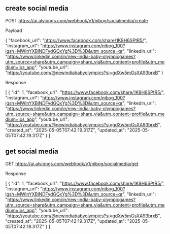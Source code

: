 ## create social media

POST https://ai.alviongs.com/webhook/v1/nibog/socialmedia/create

Payload

{
  "facebook_url": "https://www.facebook.com/share/1K8H6SPtR5/",
  "instagram_url": "https://www.instagram.com/nibog_100?igsh=MWlnYXBiNDFydGQxYg%3D%3D&utm_source=qr",
  "linkedin_url": "https://www.linkedin.com/in/new-india-baby-olympicgames?utm_source=share&utm_campaign=share_via&utm_content=profile&utm_medium=ios_app",
  "youtube_url": "https://youtube.com/@newindiababyolympics?si=gdXw5mGsXA93brxB"
}

Response

[
  {
    "id": 1,
    "facebook_url": "https://www.facebook.com/share/1K8H6SPtR5/",
    "instagram_url": "https://www.instagram.com/nibog_100?igsh=MWlnYXBiNDFydGQxYg%3D%3D&utm_source=qr",
    "linkedin_url": "https://www.linkedin.com/in/new-india-baby-olympicgames?utm_source=share&utm_campaign=share_via&utm_content=profile&utm_medium=ios_app",
    "youtube_url": "https://youtube.com/@newindiababyolympics?si=gdXw5mGsXA93brxB",
    "created_at": "2025-05-05T07:42:19.317Z",
    "updated_at": "2025-05-05T07:42:19.317Z"
  }
]

## get social media

GET https://ai.alviongs.com/webhook/v1/nibog/socialmedia/get


Response

[
  {
    "id": 1,
    "facebook_url": "https://www.facebook.com/share/1K8H6SPtR5/",
    "instagram_url": "https://www.instagram.com/nibog_100?igsh=MWlnYXBiNDFydGQxYg%3D%3D&utm_source=qr",
    "linkedin_url": "https://www.linkedin.com/in/new-india-baby-olympicgames?utm_source=share&utm_campaign=share_via&utm_content=profile&utm_medium=ios_app",
    "youtube_url": "https://youtube.com/@newindiababyolympics?si=gdXw5mGsXA93brxB",
    "created_at": "2025-05-05T07:42:19.317Z",
    "updated_at": "2025-05-05T07:42:19.317Z"
  }
]

